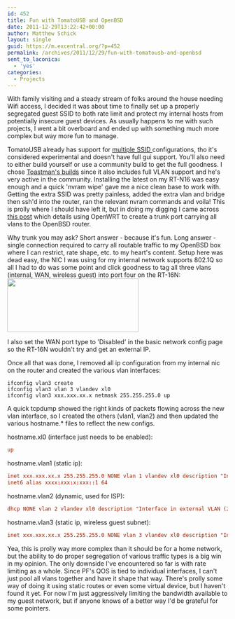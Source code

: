 ```yaml
---
id: 452
title: Fun with TomatoUSB and OpenBSD
date: 2011-12-29T13:22:42+00:00
author: Matthew Schick
layout: single
guid: https://m.excentral.org/?p=452
permalink: /archives/2011/12/29/fun-with-tomatousb-and-openbsd
sent_to_laconica:
  - 'yes'
categories:
  - Projects
---
```

With family visiting and a steady stream of folks around the house needing Wifi
access, I decided it was about time to finally set up a properly segregated
guest SSID to both rate limit and protect my internal hosts from potentially
insecure guest devices. As usually happens to me with such projects, I went a
bit overboard and ended up with something much more complex but way more fun to
manage.

TomatoUSB already has support for <a
href="http://code.google.com/p/tomato-sdhc-vlan/wiki/ExperimentalMultiSSID">multiple
SSID </a>configurations, tho it's considered experimental and doesn't have full
gui support. You'll also need to either build yourself or use a community build
to get the full goodness. I chose <a
href="http://tomatousb.org/forum/t-379538/new-toastman-builds">Toastman's
builds</a> since it also includes full VLAN support and he's very active in the
community. Installing the latest on my RT-N16 was easy enough and a quick 'nvram
wipe' gave me a nice clean base to work with.  Getting the extra SSID was pretty
painless, added the extra vlan and bridge then ssh'd into the router, ran the
relevant nvram commands and voila!  This is prolly where I should have left it,
but in doing my digging I came across <a
href="http://synack.me/blog/openwrt-and-vlans">this post</a> which details using
OpenWRT to create a trunk port carrying all vlans to the OpenBSD router.

Why trunk you may ask?  Short answer - because it's fun.  Long answer - single
connection required to carry all routable traffic to my OpenBSD box where I can
restrict, rate shape, etc. to my heart's content.  Setup here was dead easy, the
NIC I was using for my internal network supports 802.1Q so all I had to do was
some point and click goodness to tag all three vlans (internal, WAN, wireless
guest) into port four on the RT-16N:
<a href="http://www.excentral.org/wp-content/uploads/2011/12/tomato_vlans.png"><img src="http://www.excentral.org/wp-content/uploads/2011/12/tomato_vlans-300x122.png" alt="" title="tomato_vlans" width="300" height="122" class="aligncenter size-medium wp-image-458" /></a>

I also set the WAN port type to 'Disabled' in the basic network config page so
the RT-16N wouldn't try and get an external IP.

Once all that was done, I removed all ip configuration from my internal nic on
the router and created the various vlan interfaces:
```shell
ifconfig vlan3 create
ifconfig vlan3 vlan 3 vlandev xl0
ifconfig vlan3 xxx.xxx.xx.x netmask 255.255.255.0 up
```

A quick tcpdump showed the right kinds of packets flowing across the new vlan
interface, so I created the others (vlan1, vlan2) and then updated the various
hostname.* files to reflect the new configs.

hostname.xl0 (interface just needs to be enabled):
```conf
up
```

hostname.vlan1 (static ip):
```conf
inet xxx.xxx.xx.x 255.255.255.0 NONE vlan 1 vlandev xl0 description "Interface in trusted VLAN (1)"
inet6 alias xxxx:xxx:x:xxx::1 64
```

hostname.vlan2 (dynamic, used for ISP):
```conf
dhcp NONE vlan 2 vlandev xl0 description "Interface in external VLAN (2)"
```

hostname.vlan3 (static ip, wireless guest subnet):
```conf
inet xxx.xxx.xx.x 255.255.255.0 NONE vlan 3 vlandev xl0 description "Interface in wireless guest VLAN (3)"
```

Yea, this is prolly way more complex than it should be for a home network, but
the ability to do proper segregation of various traffic types is a big win in my
opinion.  The only downside I've encountered so far is with rate limiting as a
whole.  Since PF's QOS is tied to individual interfaces, I can't just pool all
vlans together and have it shape that way.  There's prolly some way of doing it
using static routes or even some virtual device, but I haven't found it yet.
For now I'm just aggressively limiting the bandwidth available to my guest
network, but if anyone knows of a better way I'd be grateful for some pointers.
